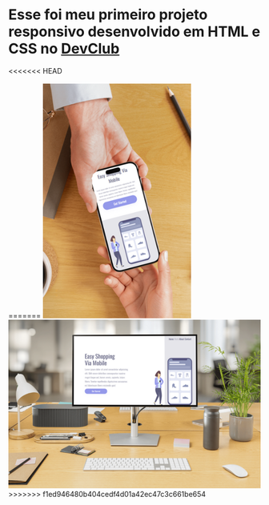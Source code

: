 <h1>Esse foi meu primeiro projeto responsivo desenvolvido em HTML e CSS no <a href=https://rodolfomori.com.br/devclub>DevClub</a></h1>
<<<<<<< HEAD
<div>
<img src="">
<img src="">
</div>
=======

<img src="https://github.com/sidnei-leao/Projeto-Responsividade/blob/main/assets/Captura%20de%20tela%202025-05-18%20211235.png?raw=true">
<img src="https://github.com/sidnei-leao/Projeto-Responsividade/blob/main/assets/Captura%20de%20tela%202025-05-18%20212750.png?raw=true">
>>>>>>> f1ed946480b404cedf4d01a42ec47c3c661be654
